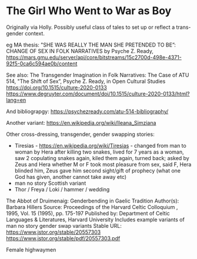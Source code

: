 # The Girl Who Went to War as Boy

Originally via Holly. Possibly useful class of tales to set up or reflect a trans-gender context.

eg MA thesis:  "SHE WAS REALLY THE MAN SHE PRETENDED TO BE”: CHANGE OF SEX IN FOLK NARRATIVES by Psyche Z. Ready, https://mars.gmu.edu/server/api/core/bitstreams/15c2700d-498e-4371-92f5-0ca6c594ae0b/content

See also: The Transgender Imagination in Folk Narratives: The Case of ATU 514, "The Shift of Sex”, Psyche Z. Ready, in Open Cultural Studies https://doi.org/10.1515/culture-2020-0133 https://www.degruyter.com/document/doi/10.1515/culture-2020-0133/html?lang=en

And bibliograpgy: https://psychezready.com/atu-514-bibliography/

Another variant: https://en.wikipedia.org/wiki/Ileana_Simziana

Other cross-dressing, transgender, gender swapping stories:

- Tiresias - https://en.wikipedia.org/wiki/Tiresias  - changed from man to woman by Hera after killing two snakes, lived for 7 years as a woman, saw 2 copulating snakes again, kiled them again, turned back; asked by Zeus and Hera whether M or F took most pleasure from sex, said F, Hera blinded him, Zeus gave him second sight/gift of prophecy (what one God has given, another cannot take away etc)
- man no story Scottish variant
- Thor  / Freya / Loki / hammer / wedding

The Abbot of Druimenaig: Genderbending in Gaelic Tradition
Author(s): Barbara Hillers
Source: Proceedings of the Harvard Celtic Colloquium , 1995, Vol. 15 (1995), pp. 175-197
Published by: Department of Celtic Languages & Literatures, Harvard University
Includes example variants of man no story gender swap variants
Stable URL: https://www.jstor.org/stable/20557303
  https://www.jstor.org/stable/pdf/20557303.pdf

Female highwaymen
